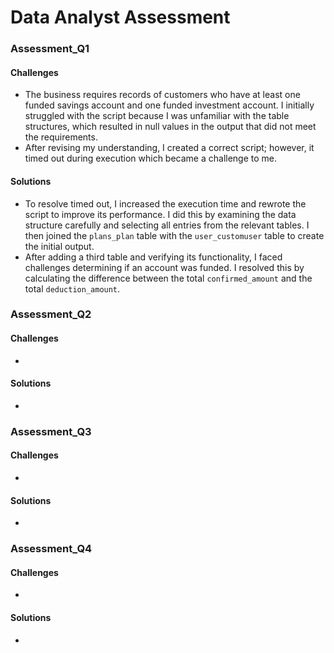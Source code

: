 # Data Analyst Assessment

### Assessment_Q1
#### Challenges
- The business requires records of customers who have at least one funded savings account and one funded investment account. I initially struggled with the script because I was unfamiliar with the table structures, which resulted in null values in the output that did not meet the requirements.
- After revising my understanding, I created a correct script; however, it timed out during execution which became a challenge to me.

#### Solutions
- To resolve timed out, I increased the execution time and rewrote the script to improve its performance. I did this by examining the data structure carefully and selecting all entries from the relevant tables. I then joined the `plans_plan` table with the `user_customuser` table to create the initial output.
- After adding a third table and verifying its functionality, I faced challenges determining if an account was funded. I resolved this by calculating the difference between the total `confirmed_amount` and the total `deduction_amount`.

### Assessment_Q2
#### Challenges
- 

#### Solutions
- 

### Assessment_Q3
#### Challenges
-

#### Solutions
-

### Assessment_Q4
#### Challenges
-

#### Solutions
-
